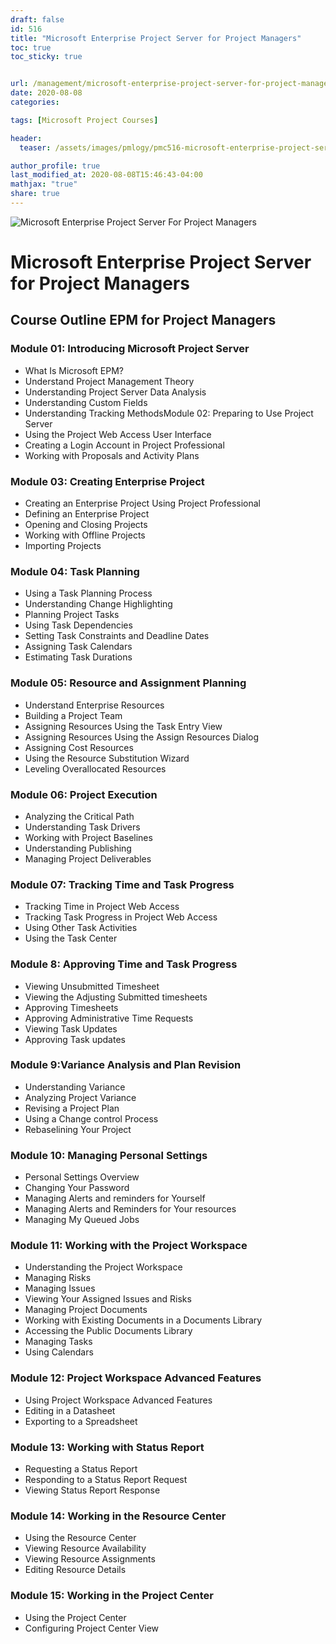 ```yaml
---
draft: false
id: 516    
title: "Microsoft Enterprise Project Server for Project Managers"
toc: true
toc_sticky: true


url: /management/microsoft-enterprise-project-server-for-project-managers
date: 2020-08-08
categories:

tags: [Microsoft Project Courses]

header:
  teaser: /assets/images/pmlogy/pmc516-microsoft-enterprise-project-server-for-project-managers.jpg

author_profile: true
last_modified_at: 2020-08-08T15:46:43-04:00
mathjax: "true"
share: true
---
```


![Microsoft Enterprise Project Server For Project Managers](/assets/images/pmlogy/pmc516-microsoft-enterprise-project-server-for-project-managers.jpg)

# Microsoft Enterprise Project Server for Project Managers

## Course Outline EPM for Project Managers

### Module 01: Introducing Microsoft Project Server

*   What Is Microsoft EPM?
*   Understand Project Management Theory
*   Understanding Project Server Data Analysis
*   Understanding Custom Fields
*   Understanding Tracking MethodsModule 02: Preparing to Use Project Server
*   Using the Project Web Access User Interface
*   Creating a Login Account in Project Professional
*   Working with Proposals and Activity Plans

### Module 03: Creating Enterprise Project

*   Creating an Enterprise Project Using Project Professional
*   Defining an Enterprise Project
*   Opening and Closing Projects
*   Working with Offline Projects
*   Importing Projects

### Module 04: Task Planning

*   Using a Task Planning Process
*   Understanding Change Highlighting
*   Planning Project Tasks
*   Using Task Dependencies
*   Setting Task Constraints and Deadline Dates
*   Assigning Task Calendars
*   Estimating Task Durations

### Module 05: Resource and Assignment Planning

*   Understand Enterprise Resources
*   Building a Project Team
*   Assigning Resources Using the Task Entry View
*   Assigning Resources Using the Assign Resources Dialog
*   Assigning Cost Resources
*   Using the Resource Substitution Wizard
*   Leveling Overallocated Resources

### Module 06: Project Execution

*   Analyzing the Critical Path
*   Understanding Task Drivers
*   Working with Project Baselines
*   Understanding Publishing
*   Managing Project Deliverables

### Module 07: Tracking Time and Task Progress

*   Tracking Time in Project Web Access
*   Tracking Task Progress in Project Web Access
*   Using Other Task Activities
*   Using the Task Center

### Module 8: Approving Time and Task Progress

*   Viewing Unsubmitted Timesheet
*   Viewing the Adjusting Submitted timesheets
*   Approving Timesheets
*   Approving Administrative Time Requests
*   Viewing Task Updates
*   Approving Task updates

### Module 9:Variance Analysis and Plan Revision

*   Understanding Variance
*   Analyzing Project Variance
*   Revising a Project Plan
*   Using a Change control Process
*   Rebaselining Your Project

### Module 10: Managing Personal Settings

*   Personal Settings Overview
*   Changing Your Password
*   Managing Alerts and reminders for Yourself
*   Managing Alerts and Reminders for Your resources
*   Managing My Queued Jobs

### Module 11: Working with the Project Workspace

*   Understanding the Project Workspace
*   Managing Risks
*   Managing Issues
*   Viewing Your Assigned Issues and Risks
*   Managing Project Documents
*   Working with Existing Documents in a Documents Library
*   Accessing the Public Documents Library
*   Managing Tasks
*   Using Calendars

### Module 12: Project Workspace Advanced Features

*   Using Project Workspace Advanced Features
*   Editing in a Datasheet
*   Exporting to a Spreadsheet

### Module 13: Working with Status Report

*   Requesting a Status Report
*   Responding to a Status Report Request
*   Viewing Status Report Response

### Module 14: Working in the Resource Center

*   Using the Resource Center
*   Viewing Resource Availability
*   Viewing Resource Assignments
*   Editing Resource Details

### Module 15: Working in the Project Center

*   Using the Project Center
*   Configuring Project Center View

